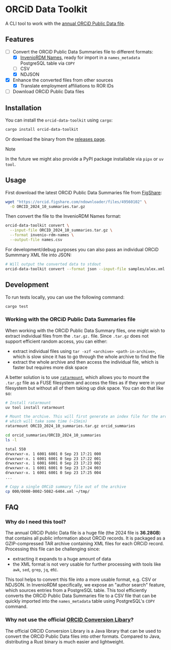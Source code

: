 # ORCiD Data Toolkit

A CLI tool to work with the [annual ORCiD Public Data
file](https://info.orcid.org/documentation/integration-guide/working-with-bulk-data/).

## Features

- [ ] Convert the ORCiD Public Data Summaries file to different formats:
  - [x] [InvenioRDM Names](https://inveniordm.docs.cern.ch/customize/vocabularies/names/), ready
    for import in a `names_metadata` PostgreSQL table via `COPY`
  - [ ] CSV
  - [x] NDJSON
- [x] Enhance the converted files from other sources
  - [x] Translate employment affiliations to ROR IDs
- [ ] Download ORCiD Public Data files

## Installation

You can install the `orcid-data-toolkit` using `cargo`:

```bash
cargo install orcid-data-toolkit
```

Or download the binary from the [releases
page](https://github.com/inveniosoftware/orcid-data-toolkit/releases).

> [!NOTE]
> In the future we might also provide a PyPI package installable via `pipx` or
> `uv tool`.

## Usage

First download the latest ORCiD Public Data Summaries file from
[FigShare](https://doi.org/10.23640/07243.27151305.v1):

```bash
wget "https://orcid.figshare.com/ndownloader/files/49560102" \
  -O ORCID_2024_10_summaries.tar.gz
```

Then convert the file to the InvenioRDM Names format:

```bash
orcid-data-toolkit convert \
  --input-file ORCID_2024_10_summaries.tar.gz \
  --format invenio-rdm-names \
  --output-file names.csv
```

For development/debug purposes you can also pass an individual ORCiD Summmary
XML file into JSON:

```bash
# Will output the converted data to stdout
orcid-data-toolkit convert --format json --input-file samples/alex.xml
```

## Development

To run tests locally, you can use the following command:

```bash
cargo test
```

### Working with the ORCiD Public Data Summaries file

When working with the ORCiD Public Data Summary files, one might wish to extract
individual files from the `.tar.gz.` file. Since `.tar.gz` does not support
efficient random access, you can either:

- extract individual files using `tar -xzf <archive> <path-in-archive>`, which
  is slow since it has to go through the whole archive to find the file
- extract the whole archive and then access the individual file, which is faster
  but requires more disk space

A better solution is to use
[`ratarmount`](https://github.com/mxmlnkn/ratarmount), which allows you to mount
the `.tar.gz` file as a FUSE filesystem and access the files as if they were in
your filesystem but without all of them taking up disk space. You can do that
like so:

```bash
# Install ratarmount
uv tool install ratarmount

# Mount the archive. This will first generate an index file for the archive
# which will take some time (~15min)
ratarmount ORCID_2024_10_summaries.tar.gz orcid_summaries

cd orcid_summaries/ORCID_2024_10_summaries
ls -l

total 550
drwxrwxr-x. 1 6001 6001 0 Sep 23 17:21 000
drwxrwxr-x. 1 6001 6001 0 Sep 23 17:22 001
drwxrwxr-x. 1 6001 6001 0 Sep 23 17:23 002
drwxrwxr-x. 1 6001 6001 0 Sep 23 17:24 003
drwxrwxr-x. 1 6001 6001 0 Sep 23 17:25 004
...

# Copy a single ORCiD summary file out of the archive
cp 000/0000-0002-5082-6404.xml ~/tmp/
```

## FAQ

### Why do I need this tool?

The annual ORCiD Public Data file is a huge file (the 2024 file is **36.28GB**)
that contains all public information about ORCiD records. It is packaged as a
GZIP-compressed TAR archive containing XML files for each ORCiD record.
Processing this file can be challenging since:

- extracting it expands to a huge amount of data
- the XML format is not very usable for further processing with tools like
  `awk`, `sed`, `grep`, `jq`, etc.

This tool helps to convert this file into a more usable format, e.g. CSV or
NDJSON. In InvenioRDM specifically, we expose an "author search" feature, which
sources entries from a PostgreSQL table. This tool efficiently converts the
ORCiD Public Data Summaries file to a CSV file that can be quickly imported into
the `names_metadata` table using PostgreSQL's `COPY` command.

### Why not use the official [ORCID Conversion Libary](https://github.com/ORCID/orcid-conversion-lib)?

The official ORCID Conversion Library is a Java library that can be used to
convert the ORCiD Public Data files into other formats. Compared to Java,
distributing a Rust binary is much easier and lightweight.
